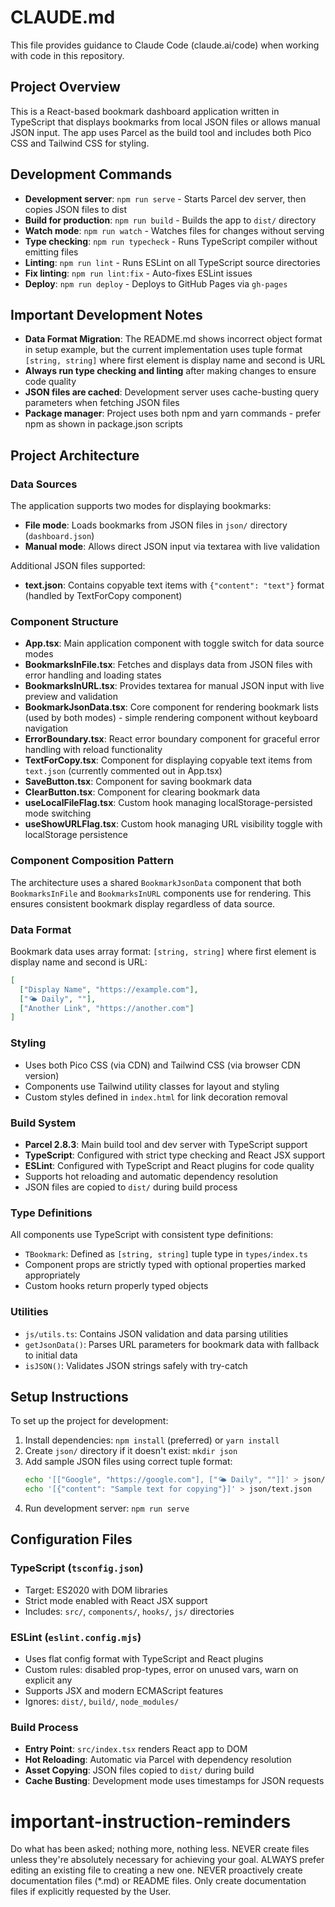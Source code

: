 # CLAUDE.md

This file provides guidance to Claude Code (claude.ai/code) when working with code in this repository.

## Project Overview

This is a React-based bookmark dashboard application written in TypeScript that displays bookmarks from local JSON files or allows manual JSON input. The app uses Parcel as the build tool and includes both Pico CSS and Tailwind CSS for styling.

## Development Commands

- **Development server**: `npm run serve` - Starts Parcel dev server, then copies JSON files to dist
- **Build for production**: `npm run build` - Builds the app to `dist/` directory
- **Watch mode**: `npm run watch` - Watches files for changes without serving
- **Type checking**: `npm run typecheck` - Runs TypeScript compiler without emitting files
- **Linting**: `npm run lint` - Runs ESLint on all TypeScript source directories
- **Fix linting**: `npm run lint:fix` - Auto-fixes ESLint issues
- **Deploy**: `npm run deploy` - Deploys to GitHub Pages via `gh-pages`

## Important Development Notes

- **Data Format Migration**: The README.md shows incorrect object format in setup example, but the current implementation uses tuple format `[string, string]` where first element is display name and second is URL
- **Always run type checking and linting** after making changes to ensure code quality
- **JSON files are cached**: Development server uses cache-busting query parameters when fetching JSON files
- **Package manager**: Project uses both npm and yarn commands - prefer npm as shown in package.json scripts

## Project Architecture

### Data Sources
The application supports two modes for displaying bookmarks:
- **File mode**: Loads bookmarks from JSON files in `json/` directory (`dashboard.json`)
- **Manual mode**: Allows direct JSON input via textarea with live validation

Additional JSON files supported:
- **text.json**: Contains copyable text items with `{"content": "text"}` format (handled by TextForCopy component)

### Component Structure
- **App.tsx**: Main application component with toggle switch for data source modes
- **BookmarksInFile.tsx**: Fetches and displays data from JSON files with error handling and loading states
- **BookmarksInURL.tsx**: Provides textarea for manual JSON input with live preview and validation
- **BookmarkJsonData.tsx**: Core component for rendering bookmark lists (used by both modes) - simple rendering component without keyboard navigation
- **ErrorBoundary.tsx**: React error boundary component for graceful error handling with reload functionality
- **TextForCopy.tsx**: Component for displaying copyable text items from `text.json` (currently commented out in App.tsx)
- **SaveButton.tsx**: Component for saving bookmark data
- **ClearButton.tsx**: Component for clearing bookmark data
- **useLocalFileFlag.tsx**: Custom hook managing localStorage-persisted mode switching
- **useShowURLFlag.tsx**: Custom hook managing URL visibility toggle with localStorage persistence

### Component Composition Pattern
The architecture uses a shared `BookmarkJsonData` component that both `BookmarksInFile` and `BookmarksInURL` components use for rendering. This ensures consistent bookmark display regardless of data source.

### Data Format
Bookmark data uses array format: `[string, string]` where first element is display name and second is URL:
```json
[
  ["Display Name", "https://example.com"],
  ["🌤 Daily", ""],
  ["Another Link", "https://another.com"]
]
```

### Styling
- Uses both Pico CSS (via CDN) and Tailwind CSS (via browser CDN version)
- Components use Tailwind utility classes for layout and styling
- Custom styles defined in `index.html` for link decoration removal

### Build System
- **Parcel 2.8.3**: Main build tool and dev server with TypeScript support
- **TypeScript**: Configured with strict type checking and React JSX support
- **ESLint**: Configured with TypeScript and React plugins for code quality
- Supports hot reloading and automatic dependency resolution
- JSON files are copied to `dist/` during build process

### Type Definitions
All components use TypeScript with consistent type definitions:
- `TBookmark`: Defined as `[string, string]` tuple type in `types/index.ts`
- Component props are strictly typed with optional properties marked appropriately
- Custom hooks return properly typed objects

### Utilities
- `js/utils.ts`: Contains JSON validation and data parsing utilities
- `getJsonData()`: Parses URL parameters for bookmark data with fallback to initial data
- `isJSON()`: Validates JSON strings safely with try-catch

## Setup Instructions

To set up the project for development:
1. Install dependencies: `npm install` (preferred) or `yarn install`
2. Create `json/` directory if it doesn't exist: `mkdir json`
3. Add sample JSON files using correct tuple format:
   ```bash
   echo '[["Google", "https://google.com"], ["🌤 Daily", ""]]' > json/dashboard.json
   echo '[{"content": "Sample text for copying"}]' > json/text.json
   ```
4. Run development server: `npm run serve`

## Configuration Files

### TypeScript (`tsconfig.json`)
- Target: ES2020 with DOM libraries  
- Strict mode enabled with React JSX support
- Includes: `src/`, `components/`, `hooks/`, `js/` directories

### ESLint (`eslint.config.mjs`)
- Uses flat config format with TypeScript and React plugins
- Custom rules: disabled prop-types, error on unused vars, warn on explicit any
- Supports JSX and modern ECMAScript features
- Ignores: `dist/`, `build/`, `node_modules/`

### Build Process
- **Entry Point**: `src/index.tsx` renders React app to DOM
- **Hot Reloading**: Automatic via Parcel with dependency resolution
- **Asset Copying**: JSON files copied to `dist/` during build
- **Cache Busting**: Development mode uses timestamps for JSON requests
# important-instruction-reminders
Do what has been asked; nothing more, nothing less.
NEVER create files unless they're absolutely necessary for achieving your goal.
ALWAYS prefer editing an existing file to creating a new one.
NEVER proactively create documentation files (*.md) or README files. Only create documentation files if explicitly requested by the User.